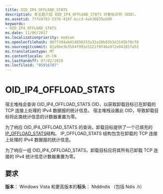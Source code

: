 ```yaml
---
title: OID_IP4_OFFLOAD_STATS
description: 本主题介绍 OID_IP4_OFFLOAD_STATS 对象标识符（OID）。
ms.assetid: 7ffe9703-5370-410f-bccd-4a430835edd0
keywords:
- OID_IP4_OFFLOAD_STATS
ms.date: 11/06/2017
ms.localizationpriority: medium
ms.openlocfilehash: 007f394ab414856333a32a20b85b3d3145b70cf8
ms.sourcegitcommit: 82a9be3b3584f991e5121f8f46a972e04185fa52
ms.translationtype: MT
ms.contentlocale: zh-CN
ms.lasthandoff: 07/02/2020
ms.locfileid: "85916787"
---
```

# <a name="oid_ip4_offload_stats"></a>OID_IP4_OFFLOAD_STATS

宿主堆栈会查询 OID_IP4_OFFLOAD_STATS OID，以获取卸载目标已在卸载的 TCP 连接上处理的 IPv4 数据报的统计信息。 宿主堆栈设置此 OID，导致卸载目标将此类统计信息的计数器重置为零。

为了响应 OID_IP4_OFFLOAD_STATS 的查询，卸载目标提供了一个已填充的[IP_OFFLOAD_STATS](https://docs.microsoft.com/windows-hardware/drivers/ddi/ndischimney/ns-ndischimney-_ip_offload_stats)结构。 IP_OFFLOAD_STATS 结构包含在卸载的 TCP 连接上处理的 IPv4 数据报的统计信息。

为了响应一组 OID_IP4_OFFLOAD_STATS，卸载目标应将其所有已卸载 TCP 连接的 IPv4 统计信息计数器重置为零。

## <a name="requirements"></a>要求

**版本**： Windows Vista 和更高版本的**标头**： Ntddndis （包括 Ndis .h）

